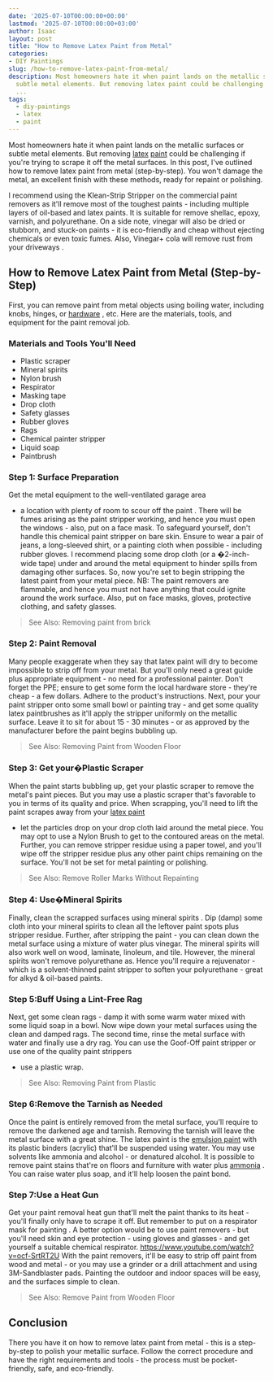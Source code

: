 ```yaml
---
date: '2025-07-10T00:00:00+00:00'
lastmod: '2025-07-10T00:00:00+03:00'
author: Isaac
layout: post
title: "How to Remove Latex Paint from Metal"
categories:
- DIY Paintings
slug: /how-to-remove-latex-paint-from-metal/
description: Most homeowners hate it when paint lands on the metallic surfaces or
  subtle metal elements. But removing latex paint could be challenging if you're trying
  ...
tags: 
  - diy-paintings
  - latex
  - paint
---
```

Most homeowners hate it when paint lands on the metallic surfaces or subtle metal elements. But removing [latex](/posts/how-to-remove-latex-paint-from-concrete/) [paint](/posts/what-is-latex-paint-used-for/) could be challenging if you're trying to scrape it off the metal surfaces.
In this post, I've outlined how to remove latex paint from metal (step-by-step). You won't damage the metal, an excellent finish with these methods, ready for repaint or polishing.

I recommend using the Klean-Strip Stripper on the commercial paint removers as it'll remove most of the toughest paints - including multiple layers of oil-based and latex paints. It is suitable for remove shellac, epoxy, varnish, and polyurethane.
On a side note,
vinegar
will also be dried or stubborn, and stuck-on paints - it is eco-friendly and cheap without ejecting chemicals or even toxic fumes. Also, Vinegar+ cola will
remove rust from your driveways
.
## How to Remove Latex Paint from Metal (Step-by-Step)
First, you can remove paint from metal objects using boiling water, including knobs, hinges, or
[hardware](https://thecraftsmanblog.com/how-to-restore-old-hardware/)
, etc. Here are the materials, tools, and equipment for the paint removal job.
### Materials and Tools You'll Need
- Plastic scraper
- Mineral spirits
- Nylon brush
- Respirator
- Masking tape
- Drop cloth
- Safety glasses
- Rubber gloves
- Rags
- Chemical painter stripper
- Liquid soap
- Paintbrush
### Step 1: Surface Preparation
Get the metal equipment to the
well-ventilated garage area
- a location with plenty of room to
scour off the paint
. There will be fumes arising as the paint stripper working, and hence you must open the windows - also, put on a face mask.
To safeguard yourself, don't handle this chemical paint stripper on bare skin. Ensure to wear a pair of jeans, a long-sleeved shirt, or a painting cloth when possible - including rubber gloves.
I recommend placing some drop cloth (or a �2-inch-wide tape) under and around the metal equipment to hinder spills from damaging other surfaces. So, now you're set to begin stripping the latest paint from your metal piece.
NB: The paint removers are flammable, and hence you must not have anything that could ignite around the work surface. Also, put on face masks, gloves, protective clothing, and safety glasses.
> See Also:
> Removing paint from brick
### Step 2: Paint Removal
Many people exaggerate when they say that latex paint will dry to become impossible to strip off from your metal. But you'll only need a great guide plus appropriate equipment - no need for a professional painter.
Don't forget the PPE; ensure to get some form the local hardware store - they're cheap - a few dollars. Adhere to the product's instructions.
Next, pour your paint stripper onto some small bowl or painting tray - and get some
quality latex paintbrushes
as it'll apply the stripper uniformly on the metallic surface.
Leave it to sit for about 15 - 30 minutes - or as approved by the manufacturer before the paint begins bubbling up.
> See Also:
> Removing Paint from Wooden Floor
### Step 3: Get your�Plastic Scraper
When the paint starts bubbling up, get your plastic scraper to remove the metal's paint pieces. But you may use a plastic scraper that's favorable to you in terms of its quality and price.
When scrapping, you'll need to lift the paint scrapes away from your
[latex paint](https://pestpolicy.com/what-is-latex-paint-used-for/)
- let the particles drop on your drop cloth laid around the metal piece. You may opt to use a Nylon Brush to get to the contoured areas on the metal.
Further, you can remove stripper residue using a paper towel, and you'll wipe off the stripper residue plus any other paint chips remaining on the surface. You'll not be set for metal painting or polishing.
> See Also:
> Remove Roller Marks Without Repainting
### Step 4: Use�Mineral Spirits
Finally, clean the scrapped surfaces
using mineral spirits
. Dip (damp) some cloth into your mineral spirits to clean all the leftover paint spots plus stripper residue.
Further, after stripping the paint - you can clean down the metal surface using a mixture of water plus vinegar. The mineral spirits will also work well on wood, laminate, linoleum, and tile.
However, the mineral spirits won't remove polyurethane as. Hence you'll require a rejuvenator - which is a solvent-thinned paint stripper to soften your polyurethane - great for alkyd & oil-based paints.
### Step 5:Buff Using a Lint-Free Rag
Next, get some clean rags - damp it with some warm water mixed with some liquid soap in a bowl. Now wipe down your metal surfaces using the clean and damped rags.
The second time, rinse the metal surface with water and finally use a dry rag. You can use the Goof-Off paint stripper or use one of the
quality paint strippers
- use a plastic wrap.
> See Also:
> Removing Paint from Plastic
### Step 6:Remove the Tarnish as Needed
Once the paint is entirely removed from the metal surface, you'll require to remove the darkened age and tarnish. Removing the tarnish will leave the metal surface with a great shine.
The latex paint is the
[emulsion paint](https://www.hunker.com/13411566/how-to-use-emulsion-paint)
with its plastic binders (acrylic) that'll be suspended using water. You may use solvents like ammonia and alcohol - or denatured alcohol.
It is possible to remove paint stains that're on floors and furniture with water plus
[ammonia](http://www.washingtonpost.com/lifestyle/home-garden/how-to-remove-spattered-paint-from-floors/2011/11/21/gIQAlaIUCO_story.html)
. You can raise water plus soap, and it'll help loosen the paint bond.
### Step 7:Use a Heat Gun
Get your
paint removal
heat gun
that'll melt the paint thanks to its heat - you'll finally only have to scrape it off. But remember to put on a
respirator mask for painting
.
A better option would be to use paint removers - but you'll need skin and eye protection - using gloves and glasses - and get yourself a suitable chemical respirator.
https://www.youtube.com/watch?v=ocf-SrtRT2U
With the paint removers, it'll be easy to strip off paint from wood and metal - or you may use a grinder or a drill attachment and using 3M-Sandblaster pads. Painting the outdoor and indoor spaces will be easy, and the surfaces simple to clean.
> See Also:
> Remove Paint from Wooden Floor
## Conclusion
There you have it on how to remove latex paint from metal - this is a step-by-step to polish your metallic surface.
Follow the correct procedure and have the right requirements and tools - the process must be pocket-friendly, safe, and eco-friendly.
